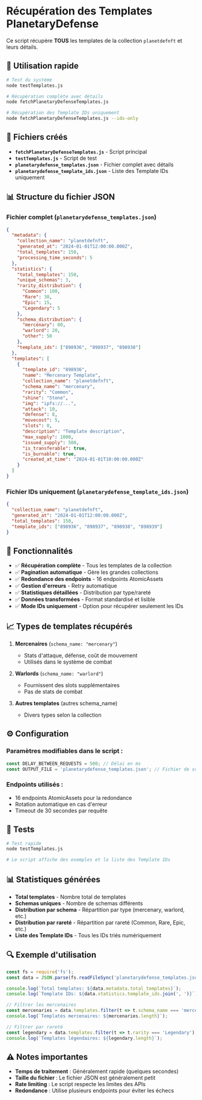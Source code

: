 # Récupération des Templates PlanetaryDefense

Ce script récupère **TOUS** les templates de la collection `planetdefnft` et leurs détails.

## 🚀 Utilisation rapide

```bash
# Test du système
node testTemplates.js

# Récupération complète avec détails
node fetchPlanetaryDefenseTemplates.js

# Récupération des Template IDs uniquement
node fetchPlanetaryDefenseTemplates.js --ids-only
```

## 📁 Fichiers créés

- **`fetchPlanetaryDefenseTemplates.js`** - Script principal
- **`testTemplates.js`** - Script de test
- **`planetarydefense_templates.json`** - Fichier complet avec détails
- **`planetarydefense_template_ids.json`** - Liste des Template IDs uniquement

## 📊 Structure du fichier JSON

### Fichier complet (`planetarydefense_templates.json`)
```json
{
  "metadata": {
    "collection_name": "planetdefnft",
    "generated_at": "2024-01-01T12:00:00.000Z",
    "total_templates": 150,
    "processing_time_seconds": 5
  },
  "statistics": {
    "total_templates": 150,
    "unique_schemas": 3,
    "rarity_distribution": {
      "Common": 100,
      "Rare": 30,
      "Epic": 15,
      "Legendary": 5
    },
    "schema_distribution": {
      "mercenary": 80,
      "warlord": 20,
      "other": 50
    },
    "template_ids": ["898936", "898937", "898938"]
  },
  "templates": [
    {
      "template_id": "898936",
      "name": "Mercenary Template",
      "collection_name": "planetdefnft",
      "schema_name": "mercenary",
      "rarity": "Common",
      "shine": "Stone",
      "img": "ipfs://...",
      "attack": 10,
      "defense": 8,
      "movecost": 5,
      "slots": 0,
      "description": "Template description",
      "max_supply": 1000,
      "issued_supply": 500,
      "is_transferable": true,
      "is_burnable": true,
      "created_at_time": "2024-01-01T10:00:00.000Z"
    }
  ]
}
```

### Fichier IDs uniquement (`planetarydefense_template_ids.json`)
```json
{
  "collection_name": "planetdefnft",
  "generated_at": "2024-01-01T12:00:00.000Z",
  "total_templates": 150,
  "template_ids": ["898936", "898937", "898938", "898939"]
}
```

## 🔧 Fonctionnalités

- ✅ **Récupération complète** - Tous les templates de la collection
- ✅ **Pagination automatique** - Gère les grandes collections
- ✅ **Redondance des endpoints** - 16 endpoints AtomicAssets
- ✅ **Gestion d'erreurs** - Retry automatique
- ✅ **Statistiques détaillées** - Distribution par type/rareté
- ✅ **Données transformées** - Format standardisé et lisible
- ✅ **Mode IDs uniquement** - Option pour récupérer seulement les IDs

## 📈 Types de templates récupérés

1. **Mercenaires** (`schema_name: "mercenary"`)
   - Stats d'attaque, défense, coût de mouvement
   - Utilisés dans le système de combat

2. **Warlords** (`schema_name: "warlord"`)
   - Fournissent des slots supplémentaires
   - Pas de stats de combat

3. **Autres templates** (autres schema_name)
   - Divers types selon la collection

## ⚙️ Configuration

### Paramètres modifiables dans le script :

```javascript
const DELAY_BETWEEN_REQUESTS = 500; // Délai en ms
const OUTPUT_FILE = 'planetarydefense_templates.json'; // Fichier de sortie
```

### Endpoints utilisés :
- 16 endpoints AtomicAssets pour la redondance
- Rotation automatique en cas d'erreur
- Timeout de 30 secondes par requête

## 🧪 Tests

```bash
# Test rapide
node testTemplates.js

# Le script affiche des exemples et la liste des Template IDs
```

## 📊 Statistiques générées

- **Total templates** - Nombre total de templates
- **Schemas uniques** - Nombre de schemas différents
- **Distribution par schema** - Répartition par type (mercenary, warlord, etc.)
- **Distribution par rareté** - Répartition par rareté (Common, Rare, Epic, etc.)
- **Liste des Template IDs** - Tous les IDs triés numériquement

## 🔍 Exemple d'utilisation

```javascript
const fs = require('fs');
const data = JSON.parse(fs.readFileSync('planetarydefense_templates.json', 'utf8'));

console.log(`Total templates: ${data.metadata.total_templates}`);
console.log(`Template IDs: ${data.statistics.template_ids.join(', ')}`);

// Filtrer les mercenaires
const mercenaries = data.templates.filter(t => t.schema_name === 'mercenary');
console.log(`Templates mercenaires: ${mercenaries.length}`);

// Filtrer par rareté
const legendary = data.templates.filter(t => t.rarity === 'Legendary');
console.log(`Templates légendaires: ${legendary.length}`);
```

## ⚠️ Notes importantes

- **Temps de traitement** : Généralement rapide (quelques secondes)
- **Taille du fichier** : Le fichier JSON est généralement petit
- **Rate limiting** : Le script respecte les limites des APIs
- **Redondance** : Utilise plusieurs endpoints pour éviter les échecs

